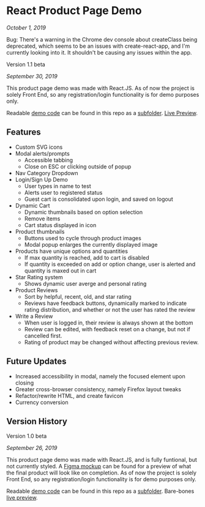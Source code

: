 # React Product Page Demo

*October 1, 2019*

Bug: There's a warning in the Chrome dev console about createClass being deprecated, which seems to be an issues with create-react-app, and I'm currently looking into it. It shouldn't be causing any issues within the app.

Version 1.1 beta

*September 30, 2019*

This product page demo was made with React.JS. As of now the project is solely Front End, so any registration/login functionality is for demo purposes only.

Readable [demo code](https://github.com/kylewjackson/web-dev-projects/tree/master/React-Product-Page/demo-code/demo.js) can be found in this repo as a [subfolder](https://github.com/kylewjackson/web-dev-projects/tree/master/React-Product-Page/demo-code). [Live Preview](https://www.kylejackson.dev/react-product-page/).

## Features

* Custom SVG icons
* Modal alerts/prompts
  * Accessible tabbing
  * Close on ESC or clicking outside of popup
* Nav Category Dropdown
* Login/Sign Up Demo
  * User types in name to test
  * Alerts user to registered status
  * Guest cart is consolidated upon login, and saved on logout
* Dynamic Cart
  * Dynamic thumbnails based on option selection
  * Remove items
  * Cart status displayed in icon
* Product thumbnails
  * Buttons used to cycle through product images
  * Modal popup enlarges the currently displayed image
* Products have unique options and quantities
  * If max quantity is reached, add to cart is disabled
  * If quantity is exceeded on add or option change, user is alerted and quantity is maxed out in cart
* Star Rating system
  * Shows dynamic user averge and personal rating
* Product Reviews
  * Sort by helpful, recent, old, and star rating
  * Reviews have feedback buttons, dynamically marked to indicate rating distribution, and whether or not the user has rated the review
* Write a Review
  * When user is logged in, their review is always shown at the bottom
  * Review can be edited, with feedback reset on a change, but not if cancelled first.
  * Rating of product may be changed without affecting previous review.

## Future Updates

* Increased accessibility in modal, namely the focused element upon closing
* Greater cross-browser consistency, namely Firefox layout tweaks
* Refactor/rewrite HTML, and create favicon
* Currency conversion

## Version History

Version 1.0 beta

*September 26, 2019*

This product page demo was made with React.JS, and is fully funtional, but not currently styled. A [Figma mockup](https://www.figma.com/file/fv202Jfted2mYOvnBm0hfZ/Shopping-Demo?node-id=0%3A1) can be found for a preview of what the final product will look like on completion. As of now the project is solely Front End, so any registration/login functionality is for demo purposes only.

Readable [demo code](https://github.com/kylewjackson/web-dev-projects/tree/master/React-Product-Page/demo-code/demo.js) can be found in this repo as a [subfolder](https://github.com/kylewjackson/web-dev-projects/tree/master/React-Product-Page/demo-code). Bare-bones [live preview](https://www.kylejackson.dev/react-product-page/).
